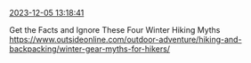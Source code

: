 [2023-12-05 13:18:41](https://mstdn.social/@hill_wanderer/111528006215567923)

Get the Facts and Ignore These Four Winter Hiking Myths <a href="https://www.outsideonline.com/outdoor-adventure/hiking-and-backpacking/winter-gear-myths-for-hikers/" target="_blank" rel="nofollow noopener noreferrer" translate="no">https://www.outsideonline.com/outdoor-adventure/hiking-and-backpacking/winter-gear-myths-for-hikers/</a>